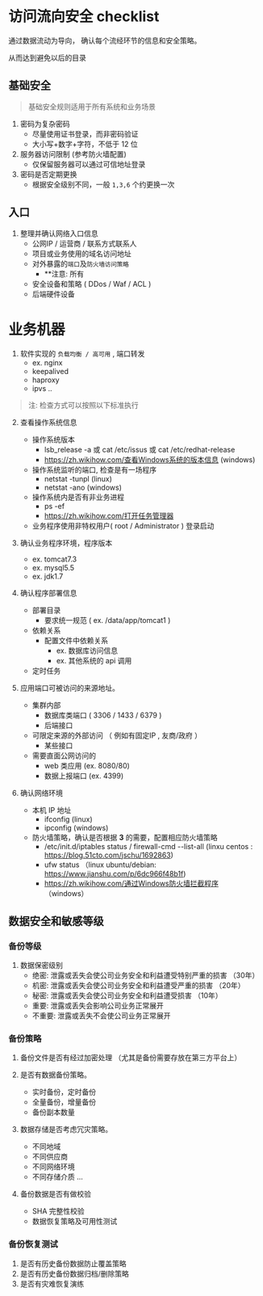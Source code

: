 # 访问流向安全 checklist

通过数据流动为导向， 确认每个流经环节的信息和安全策略。 

从而达到避免以后的目录


## 基础安全

> 基础安全规则适用于所有系统和业务场景

1. 密码为复杂密码
    + 尽量使用证书登录，而非密码验证
    + 大小写+数字+字符，不低于 12 位
2. 服务器访问限制 (参考防火墙配置)
    + 仅保留服务器可以通过可信地址登录
3. 密码是否定期更换
    + 根据安全级别不同，一般 `1,3,6` 个约更换一次

## 入口

1. 整理并确认网络入口信息
    + 公网IP / 运营商 / 联系方式联系人
    + 项目或业务使用的域名访问地址
    + 对外暴露的`端口`及`防火墙访问策略`
        - **注意: 所有
    + 安全设备和策略 ( DDos / Waf / ACL )
    + 后端硬件设备

# 业务机器

1. 软件实现的 `负载均衡 / 高可用` , 端口转发 
    + ex. nginx
    + keepalived
    + haproxy
    + ipvs
    ..

> 注: 检查方式可以按照以下标准执行

2. 查看操作系统信息
    + 操作系统版本
        + lsb_release -a 或 cat /etc/issus 或 cat /etc/redhat-release
        + https://zh.wikihow.com/查看Windows系统的版本信息 (windows)
    + 操作系统监听的端口, 检查是有一场程序
        + netstat -tunpl  (linux)
        + netstat -ano  (windows)
    + 操作系统内是否有非业务进程
        + ps -ef 
        + https://zh.wikihow.com/打开任务管理器
    + 业务程序使用非特权用户( root / Administrator ) 登录启动

3. 确认业务程序环境，程序版本
    + ex. tomcat7.3
    + ex. mysql5.5
    + ex. jdk1.7

4. 确认程序部署信息
    + 部署目录
        + 要求统一规范 ( ex. /data/app/tomcat1 )
    + 依赖关系
        + 配置文件中依赖关系
            + ex. 数据库访问信息
            + ex. 其他系统的 api 调用
    + 定时任务

5. 应用端口可被访问的来源地址。
    + 集群内部
        + 数据库类端口 ( 3306 / 1433 / 6379 )
        + 后端接口
    + 可限定来源的外部访问 （ 例如有固定IP , 友商/政府 ）
        + 某些接口
    + 需要直面公网访问的
        + web 类应用   (ex. 8080/80)
        + 数据上报端口  (ex. 4399)

6. 确认网络环境
    + 本机 IP 地址
        + ifconfig (linux)
        + ipconfig (windows)
    + 防火墙策略，确认是否根据 **3** 的需要，配置相应防火墙策略
        + /etc/init.d/iptables status / firewall-cmd --list-all (linxu centos : https://blog.51cto.com/jschu/1692863)
        + ufw status （linux ubuntu/debian: https://www.jianshu.com/p/6dc966f48b1f) 
        + https://zh.wikihow.com/通过Windows防火墙拦截程序 （windows）


## 数据安全和敏感等级

### 备份等级
1. 数据保密级别
    + 绝密: 泄露或丢失会使公司业务安全和利益遭受特别严重的损害 （30年）
    + 机密: 泄露或丢失会使公司业务安全和利益遭受严重的损害 （20年）
    + 秘密: 泄露或丢失会使公司业务安全和利益遭受损害 （10年）
    + 重要: 泄露或丢失会影响公司业务正常展开
    + 不重要:  泄露或丢失不会使公司业务正常展开

### 备份策略

1. 备份文件是否有经过加密处理 （尤其是备份需要存放在第三方平台上）

1. 是否有数据备份策略。 
    + 实时备份，定时备份
    + 全量备份，增量备份
    + 备份副本数量
1. 数据存储是否考虑冗灾策略。
    + 不同地域
    + 不同供应商
    + 不同网络环境
    + 不同存储介质
    ...
1. 备份数据是否有做校验
    + SHA 完整性校验
    + 数据恢复策略及可用性测试

### 备份恢复测试
1. 是否有历史备份数据防止覆盖策略
1. 是否有历史备份数据归档/删除策略
1. 是否有灾难恢复演练
